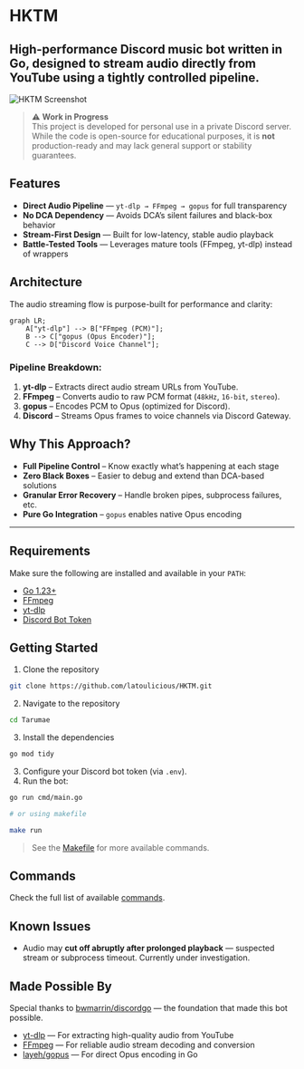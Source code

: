 # HKTM

High-performance Discord music bot written in Go, designed to stream audio directly from YouTube using a tightly controlled pipeline.
---

![HKTM Screenshot](https://cdn.discordapp.com/attachments/1119291447926075412/1402487517567127683/image.png?ex=689417c9&is=6892c649&hm=5b6a2888791c0ffd2ba614f509c310cefdd2186ef6e95abc3393d3392e166d7c&)

> ⚠️ **Work in Progress**  
> This project is developed for personal use in a private Discord server. While the code is open-source for educational purposes, it is **not** production-ready and may lack general support or stability guarantees.


## Features

- **Direct Audio Pipeline** — `yt-dlp → FFmpeg → gopus` for full transparency
- **No DCA Dependency** — Avoids DCA’s silent failures and black-box behavior
- **Stream-First Design** — Built for low-latency, stable audio playback
- **Battle-Tested Tools** — Leverages mature tools (FFmpeg, yt-dlp) instead of wrappers


## Architecture

The audio streaming flow is purpose-built for performance and clarity:

```mermaid
graph LR;
    A["yt-dlp"] --> B["FFmpeg (PCM)"];
    B --> C["gopus (Opus Encoder)"];
    C --> D["Discord Voice Channel"];
```

### Pipeline Breakdown:

1. **yt-dlp** – Extracts direct audio stream URLs from YouTube.
2. **FFmpeg** – Converts audio to raw PCM format (`48kHz`, `16-bit`, `stereo`).
3. **gopus** – Encodes PCM to Opus (optimized for Discord).
4. **Discord** – Streams Opus frames to voice channels via Discord Gateway.


## Why This Approach?

- **Full Pipeline Control** – Know exactly what’s happening at each stage
- **Zero Black Boxes** – Easier to debug and extend than DCA-based solutions
- **Granular Error Recovery** – Handle broken pipes, subprocess failures, etc.
- **Pure Go Integration** – `gopus` enables native Opus encoding

---

## Requirements

Make sure the following are installed and available in your `PATH`:

- [Go 1.23+](https://go.dev/dl/)
- [FFmpeg](https://ffmpeg.org/)
- [yt-dlp](https://github.com/yt-dlp/yt-dlp)
- [Discord Bot Token](https://discord.com/developers/applications)


## Getting Started

1. Clone the repository
```bash
git clone https://github.com/latoulicious/HKTM.git
```
2. Navigate to the repository
```bash
cd Tarumae
```
3. Install the dependencies
```bash
go mod tidy
```
3. Configure your Discord bot token (via `.env`).
4. Run the bot:

```bash
go run cmd/main.go 

# or using makefile 

make run
```
> See the [Makefile](https://github.com/latoulicious/Tarumae/blob/main/Makefile) for more available commands.

## Commands

Check the full list of available [commands](https://github.com/latoulicious/HKTM/blob/main/internal/handlers/README.md).


## Known Issues

- Audio may **cut off abruptly after prolonged playback** — suspected stream or subprocess timeout. Currently under investigation.

## Made Possible By

Special thanks to [bwmarrin/discordgo](https://github.com/bwmarrin/discordgo) — the foundation that made this bot possible.

- [yt-dlp](https://github.com/yt-dlp/yt-dlp) — For extracting high-quality audio from YouTube
- [FFmpeg](https://ffmpeg.org/) — For reliable audio stream decoding and conversion
- [layeh/gopus](https://github.com/layeh/gopus) — For direct Opus encoding in Go

